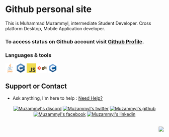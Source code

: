 # Github personal site

This is Muhammad Muzammyl, intermediate Student Developer. Cross platform Desktop, Mobile Application developer.

### To access status on Github account visit [Github Profile](https://github.com/muzammyl).

### Languages & tools
<img height="30" align="center" src="https://raw.githubusercontent.com/github/explore/5b3600551e122a3277c2c5368af2ad5725ffa9a1/topics/java/java.png" alt="Java">
<img height="30" align="center" src="https://raw.githubusercontent.com/github/explore/180320cffc25f4ed1bbdfd33d4db3a66eeeeb358/topics/cpp/cpp.png" alt="Cpp">
<img height="30" align="center" src="https://raw.githubusercontent.com/github/explore/80688e429a7d4ef2fca1e82350fe8e3517d3494d/topics/javascript/javascript.png" alt="JavaScript">
<img height="30" align="center" src="https://raw.githubusercontent.com/github/explore/80688e429a7d4ef2fca1e82350fe8e3517d3494d/topics/git/git.png" alt="git">
<img height="30" align="center" src="https://raw.githubusercontent.com/github/explore/f3e22f0dca2be955676bc70d6214b95b13354ee8/topics/c/c.png" alt="C">

## Support or Contact

- Ask anything, I'm here to help : <a href="mailto:muzammyl@outlook.com" subject="Email">Need Help?</a>

<center>
<a href="https://discordapp.com/users/792417317342150676"><img align="center" height="25" src="https://raw.githubusercontent.com/peterthehan/peterthehan/main/assets/discord.svg" alt="Muzammyl's discord"></a>
<a href="https://twitter.com/muzammyl_"><img align="center" height="25" src="https://raw.githubusercontent.com/peterthehan/peterthehan/main/assets/twitter.svg" alt="Muzammyl's twitter"></a>
<a href="https://github.com/muzammyl"><img align="center" height="25" src="https://raw.githubusercontent.com/peterthehan/peterthehan/main/assets/github.svg" alt="Muzammyl's github"></a>
<a href="https://www.facebook.com/muzammyl75"><img align="center" height="25" src="https://upload.wikimedia.org/wikipedia/en/0/04/Facebook_f_logo_%282021%29.svg" alt="Muzammyl's facebook"></a>
<a href="https://www.linkedin.com/in/muhammad-muzammyl-060497191"><img src=" https://cdn-icons-png.flaticon.com/512/174/174857.png" alt="Muzammyl's linkedin" height="25" align="center"></a>
</center>
<br>

<a href="https://www.gnu.org/licenses/gpl-3.0.en.html" title="License"><img src="https://upload.wikimedia.org/wikipedia/commons/9/93/GPLv3_Logo.svg" align="right" height="48" width=""/></a>
